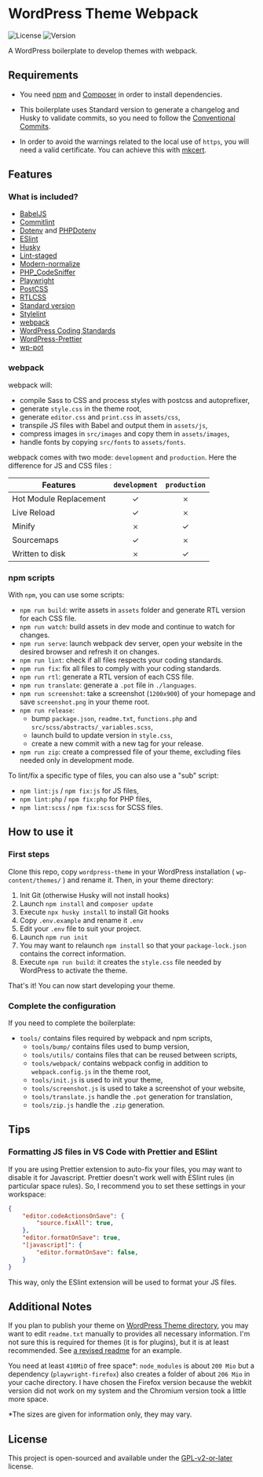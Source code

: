 # WordPress Theme Webpack

![License](https://img.shields.io/github/license/boilerplates-collection/wordpress-theme-webpack?color=blue&colorA=4c4f56&label=License&style=flat-square) ![Version](https://img.shields.io/github/package-json/v/boilerplates-collection/wordpress-theme-webpack?color=blue&colorA=4c4f56&label=Version&style=flat-square)

A WordPress boilerplate to develop themes with webpack.

## Requirements

* You need [npm](https://www.npmjs.com/) and [Composer](https://getcomposer.org/) in order to install dependencies.

* This boilerplate uses Standard version to generate a changelog and Husky to validate commits, so you need to follow the [Conventional Commits](https://www.conventionalcommits.org/en/v1.0.0/).

* In order to avoid the warnings related to the local use of `https`, you will need a valid certificate. You can achieve this with [mkcert](https://github.com/FiloSottile/mkcert).

## Features

### What is included?

* [BabelJS](https://babeljs.io/)
* [Commitlint](https://commitlint.js.org/)
* [Dotenv](https://github.com/motdotla/dotenv) and [PHPDotenv](https://github.com/vlucas/phpdotenv)
* [ESlint](https://github.com/eslint/eslint)
* [Husky](https://github.com/typicode/husky)
* [Lint-staged](https://github.com/okonet/lint-staged)
* [Modern-normalize](https://github.com/sindresorhus/modern-normalize)
* [PHP_CodeSniffer](https://github.com/squizlabs/PHP_CodeSniffer)
* [Playwright](https://github.com/microsoft/playwright)
* [PostCSS](https://postcss.org/)
* [RTLCSS](https://rtlcss.com/)
* [Standard version](https://github.com/conventional-changelog/standard-version)
* [Stylelint](https://github.com/stylelint/stylelint)
* [webpack](https://webpack.js.org/)
* [WordPress Coding Standards](https://github.com/WordPress/WordPress-Coding-Standards)
* [WordPress-Prettier](https://github.com/Automattic/wp-prettier)
* [wp-pot](https://github.com/wp-pot/wp-pot)

### webpack

webpack will:

* compile Sass to CSS and process styles with postcss and autoprefixer,
* generate `style.css` in the theme root,
* generate `editor.css` and `print.css` in `assets/css`,
* transpile JS files with Babel and output them in `assets/js`,
* compress images in `src/images` and copy them in `assets/images`,
* handle fonts by copying `src/fonts` to `assets/fonts`.

webpack comes with two mode: `development` and `production`. Here the difference for JS and CSS files :

|Features|`development`|`production`|
|---|:-:|:-:|
|Hot Module Replacement|✓|𐄂|
|Live Reload|✓|𐄂|
|Minify|𐄂|✓|
|Sourcemaps|✓|𐄂|
|Written to disk|𐄂|✓|

### npm scripts

With `npm`, you can use some scripts:

* `npm run build`: write assets in `assets` folder and generate RTL version for each CSS file.
* `npm run watch`: build assets in dev mode and continue to watch for changes.
* `npm run serve`: launch webpack dev server, open your website in the desired browser and refresh it on changes.
* `npm run lint`: check if all files respects your coding standards.
* `npm run fix`: fix all files to comply with your coding standards.
* `npm run rtl`: generate a RTL version of each CSS file.
* `npm run translate`: generate a `.pot` file in `./languages`.
* `npm run screenshot`: take a screenshot (`1200x900`) of your homepage and save `screenshot.png` in your theme root.
* `npm run release`:
    * bump `package.json`, `readme.txt`, `functions.php` and `src/scss/abstracts/_variables.scss`,
    * launch build to update version in `style.css`,
    * create a new commit with a new tag for your release.
* `npm run zip`: create a compressed file of your theme, excluding files needed only in development mode.

To lint/fix a specific type of files, you can also use a "sub" script:
* `npm lint:js` / `npm fix:js` for JS files,
* `npm lint:php` / `npm fix:php` for PHP files,
* `npm lint:scss` / `npm fix:scss` for SCSS files.

## How to use it

### First steps

Clone this repo, copy `wordpress-theme` in your WordPress installation ( `wp-content/themes/` ) and rename it. Then, in your theme directory:

1. Init Git (otherwise Husky will not install hooks)
2. Launch `npm install` and `composer update`
3. Execute `npx husky install` to install Git hooks
4. Copy `.env.example` and rename it `.env`
5. Edit your `.env` file to suit your project.
6. Launch `npm run init`
7. You may want to relaunch `npm install` so that your `package-lock.json` contains the correct information.
8. Execute `npm run build`: it creates the `style.css` file needed by WordPress to activate the theme.

That's it! You can now start developing your theme.

### Complete the configuration

If you need to complete the boilerplate:

* `tools/` contains files required by webpack and npm scripts,
    * `tools/bump/` contains files used to bump version,
    * `tools/utils/` contains files that can be reused between scripts,
    * `tools/webpack/` contains webpack config in addition to `webpack.config.js` in the theme root,
    * `tools/init.js` is used to init your theme,
    * `tools/screenshot.js` is used to take a screenshot of your website,
    * `tools/translate.js` handle the `.pot` generation for translation,
    * `tools/zip.js` handle the `.zip` generation.

## Tips

### Formatting JS files in VS Code with Prettier and ESlint

If you are using Prettier extension to auto-fix your files, you may want to disable it for Javascript. Prettier doesn't work well with ESlint rules (in particular space rules). So, I recommend you to set these settings in your workspace:

```json
{
    "editor.codeActionsOnSave": {
        "source.fixAll": true,
    },
    "editor.formatOnSave": true,
    "[javascript]": {
        "editor.formatOnSave": false,
    }
}
```
This way, only the ESlint extension will be used to format your JS files.

## Additional Notes

If you plan to publish your theme on [WordPress Theme directory](https://wordpress.org/themes/), you may want to edit `readme.txt` manually to provides all necessary information. I'm not sure this is required for themes (it is for plugins), but it is at least recommended. See [a revised readme](https://make.wordpress.org/themes/2015/04/29/a-revised-readme/) for an example.

You need at least `410MiO` of free space*: `node_modules` is about `200 Mio` but a dependency (`playwright-firefox`) also creates a folder of about `206 Mio` in your cache directory. I have chosen the Firefox version because the webkit version did not work on my system and the Chromium version took a little more space.

*The sizes are given for information only, they may vary.

## License

This project is open-sourced and available under the [GPL-v2-or-later](./LICENSE) license.
